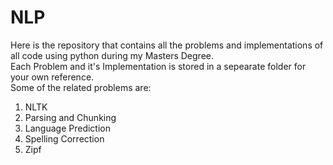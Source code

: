 # NLP
Here is the repository that contains all the problems and implementations of all code using python during my Masters Degree. \
Each Problem and it's Implementation is stored in a sepearate folder for your own reference. \
Some of the related problems are:
1. NLTK
2. Parsing and Chunking 
3. Language Prediction
4. Spelling Correction 
5. Zipf
